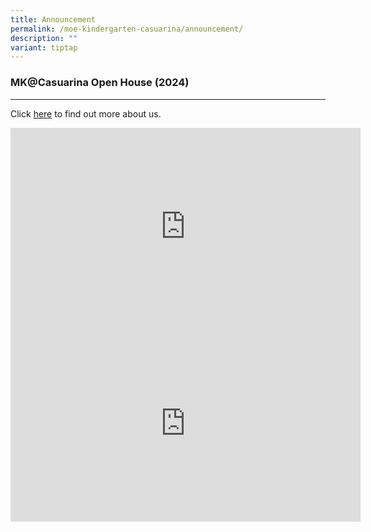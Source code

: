 ```yaml
---
title: Announcement
permalink: /moe-kindergarten-casuarina/announcement/
description: ""
variant: tiptap
---
```

<h3>MK@Casuarina Open House (2024)</h3>
<hr>
<p>Click <a href="https://drive.google.com/file/d/1TO6jV0j6_pC_2ZJdsNrlKMBKdSV6t9fQ/view?usp=sharing" rel="noopener noreferrer nofollow" target="_blank">here</a> to
find out more about us.</p>
<div class="iframe-wrapper">
<iframe height="315" width="560" allowfullscreen="true" frameborder="0" src="https://www.youtube.com/embed/25BaOjAhFV0?si=1toJSKG1RAlKWBSa"></iframe>
</div>
<div class="iframe-wrapper">
<iframe height="315" width="560" allowfullscreen="true" frameborder="0" src="https://www.youtube.com/embed/-kKmEm30Wyo?si=6Sv-5Zs7QRzfQQSz"></iframe>
</div>
<p></p>
<p></p>